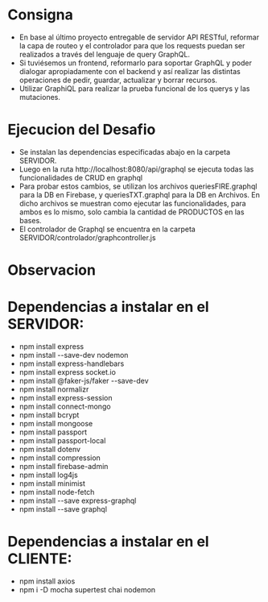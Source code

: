 # Consigna
- En base al último proyecto entregable de servidor API RESTful, reformar la capa de routeo y el controlador para que los requests puedan ser realizados a través del lenguaje de query GraphQL.
- Si tuviésemos un frontend, reformarlo para soportar GraphQL y poder dialogar apropiadamente con el backend y así realizar las distintas operaciones de pedir, guardar, actualizar y borrar recursos.
- Utilizar GraphiQL para realizar la prueba funcional de los querys y las mutaciones.

# Ejecucion del Desafio
- Se instalan las dependencias especificadas abajo en la carpeta SERVIDOR.
- Luego en la ruta http://localhost:8080/api/graphql se ejecuta todas las funcionalidades de CRUD en graphql
- Para probar estos cambios, se utilizan los archivos queriesFIRE.graphql para la DB en Firebase, y queriesTXT.graphql para la DB en Archivos. En dicho archivos se muestran como ejecutar las funcionalidades, para ambos es lo mismo, solo cambia la cantidad de PRODUCTOS en las bases.
- El controlador de Graphql se encuentra en la carpeta SERVIDOR/controlador/graphcontroller.js

# Observacion


# Dependencias a instalar en el SERVIDOR:
- npm install express
- npm install --save-dev nodemon
- npm install express-handlebars
- npm install express socket.io
- npm install @faker-js/faker --save-dev
- npm install normalizr
- npm install express-session
- npm install connect-mongo
- npm install bcrypt
- npm install mongoose
- npm install passport
- npm install passport-local
- npm install dotenv
- npm install compression
- npm install firebase-admin
- npm install log4js
- npm install minimist
- npm install node-fetch
- npm install --save express-graphql
- npm install --save graphql

# Dependencias a instalar en el CLIENTE:
- npm install axios
- npm i -D mocha supertest chai nodemon